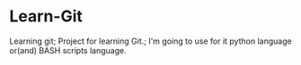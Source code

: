 # Learn-Git
Learning git;
Project for learning Git.;
I'm going to use for it python language or(and) BASH scripts language.  
